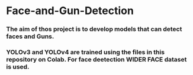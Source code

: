 # Face-and-Gun-Detection
### The aim of thos project is to develop models that can detect faces and Guns.
### YOLOv3 and YOLOv4 are trained using the files in this repository on Colab. For face deetection WIDER  FACE dataset is used.

